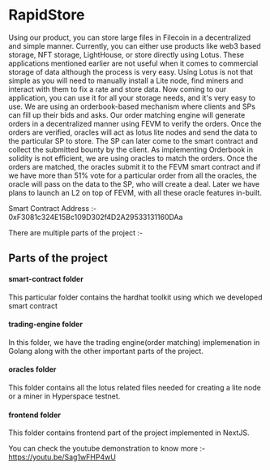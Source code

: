 # RapidStore



Using our product, you can store large files in Filecoin in a decentralized and simple manner. Currently, you can either use products like web3 based storage, NFT storage, LightHouse, or store directly using Lotus. These applications mentioned earlier are not useful when it comes to commercial storage of data although the process is very easy. Using Lotus is not that simple as you will need to manually install a Lite node, find miners and interact with them to fix a rate and store data. Now coming to our application, you can use it for all your storage needs, and it's very easy to use. We are using an orderbook-based mechanism where clients and SPs can fill up their bids and asks. Our order matching engine will generate orders in a decentralized manner using FEVM to verify the orders. Once the orders are verified, oracles will act as lotus lite nodes and send the data to the particular SP to store. The SP can later come to the smart contract and collect the submitted bounty by the client. As implementing Orderbook in solidity is not efficient, we are using oracles to match the orders. Once the orders are matched, the oracles submit it to the FEVM smart contract and if we have more than 51% vote for a particular order from all the oracles, the oracle will pass on the data to the SP, who will create a deal. Later we have plans to launch an L2 on top of FEVM, with all these oracle features in-built.

Smart Contract Address :- 0xF3081c324E15Bc109D302f4D2A29533131160DAa


There are multiple parts of the project :- 


## Parts of the project

#### smart-contract folder

This particular folder contains the hardhat toolkit using which we developed smart contract

#### trading-engine folder

In this folder, we have the trading engine(order matching) implemenation in Golang along with the other important parts of the project.

#### oracles folder

This folder contains all the lotus related files needed for creating a lite node or a miner in Hyperspace testnet.

#### frontend folder

This folder contains frontend part of the project implemented in NextJS.


You can check the youtube demonstration to know more :- https://youtu.be/Sag1wFHP4wU
